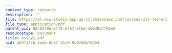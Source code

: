 ```yaml
---
content_type: resource
description: ''
file: https://ol-ocw-studio-app-qa.s3.amazonaws.com/courses/21l-703-english-renaissance-drama-theatre-and-society-in-the-age-of-shakespeare-fall-2003/dd3f17cb5ede0d3f21c99c02b6b76654_essay1.pdf
file_type: application/pdf
parent_uid: 89c02f9d-5f72-6f67-2fb6-a003034f92e0
resourcetype: Document
title: essay1.pdf
uid: dd3f17cb-5ede-0d3f-21c9-9c02b6b76654
---
```

